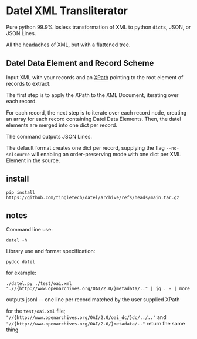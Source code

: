 # Datel XML Transliterator

Pure python 99.9% losless transformation of XML to python `dict`s, JSON, or JSON Lines.

All the headaches of XML, but with a flattened tree.

## Datel Data Element and Record Scheme

Input XML with your records and an
[XPath](https://docs.python.org/3/library/xml.etree.elementtree.html#supported-xpath-syntax)
pointing to the root element of records to extract.

The first step is to apply the XPath to the XML Document, iterating
over each record.

For each record, the next step is to iterate over each record node,
creating an array for each record containing Datel Data Elements.
Then, the datel elements are merged into one dict per record.

The command outputs JSON Lines.

The default format creates one dict per record, supplying the flag
`--no-solsource` will enabling an order-preserving mode with one
dict per XML Element in the source.

## install

```
pip install https://github.com/tingletech/datel/archive/refs/heads/main.tar.gz
```

## notes
Command line use:
```
datel -h
```

Library use and format specification:
```
pydoc datel
```

for example:

```
./datel.py ./test/oai.xml ".//{http://www.openarchives.org/OAI/2.0/}metadata/.." | jq . - | more
```
outputs jsonl -- one line per record matched by the user supplied XPath

for the `test/oai.xml` file; `"//{http://www.openarchives.org/OAI/2.0/oai_dc/}dc/../.."` and `"//{http://www.openarchives.org/OAI/2.0/}metadata/.."` return the same thing
